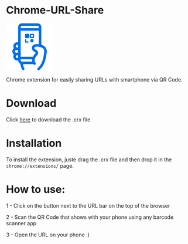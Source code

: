 # Chrome-URL-Share
![by Gharbi Adlen](https://github.com/adln/Chrome-URL-Share/blob/master/icon128.png)

Chrome extension for easily sharing URLs with smartphone via QR Code.

# Download
Click [here](https://github.com/adln/Chrome-URL-Share/releases/download/1.0/Url.share.crx) to download the .crx file


# Installation
To install the extension, juste drag the .crx file and then drop it in the `chrome://extensions/` page.

# How to use:
1 - Click on the button next to the URL bar on the top of the browser

2 - Scan the QR Code that shows with your phone using any barcode scanner app

3 - Open the URL on your phone :)

